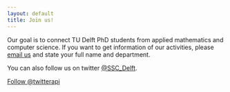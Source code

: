 ```yaml
---
layout: default
title: Join us!
---
```


Our goal is to connect TU Delft PhD students from applied mathematics and computer science. If you want to get information of our activities, please [email us](mailto:SIAMSC-EWI@tudelft.nl) and state your full name and department.

You can also follow us on twitter [@SSC_Delft].

<a href="https://twitter.com/twitterapi" class="twitter-follow-button" data-show-count="false" data-lang="en">Follow @twitterapi</a>
<script>!function(d,s,id){var js,fjs=d.getElementsByTagName(s)[0];if(!d.getElementById(id)){js=d.createElement(s);js.id=id;js.src="//platform.twitter.com/widgets.js";fjs.parentNode.insertBefore(js,fjs);}}(document,"script","twitter-wjs");</script>
    
[@SSC_Delft]: https://twitter.com/SSC_Delft
